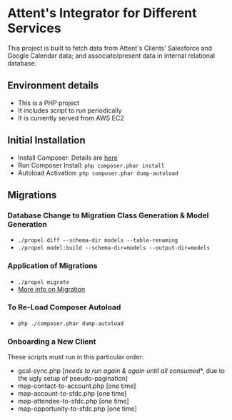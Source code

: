 # Attent's Integrator for Different Services

This project is built to fetch data from Attent's Clients' Salesforce and Google Calendar data; and associate/present 
data in internal relational database.
 
## Environment details

* This is a PHP project
* It includes script to run periodically
* It is currently served from AWS EC2

## Initial Installation

* Install Composer: Details are [here](https://getcomposer.org/download/)
* Run Composer Install: `php composer.phar install`
* Autoload Activation: `php composer.phar dump-autoload`

## Migrations

### Database Change to Migration Class Generation & Model Generation
* `./propel diff --schema-dir models --table-renaming`
* `./propel model:build --schema-dir=models --output-dir=models`

### Application of Migrations
* `./propel migrate`
* [More info on Migration](http://propelorm.org/documentation/09-migrations.html)

### To Re-Load Composer Autoload 
* `php ./composer.phar dump-autoload`

### Onboarding a New Client
These scripts must run in this particular order:

* gcal-sync.php [*needs to run again & again until all consumed**, due to the ugly setup of pseudo-pagination]
* map-contact-to-account.php [one time]
* map-account-to-sfdc.php [one time]
* map-attendee-to-sfdc.php [one time]
* map-opportunity-to-sfdc.php [one time]
  
